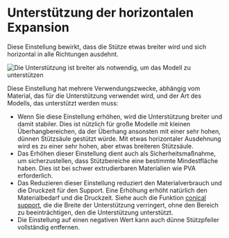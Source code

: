 Unterstützung der horizontalen Expansion
====
Diese Einstellung bewirkt, dass die Stütze etwas breiter wird und sich horizontal in alle Richtungen ausdehnt.

![Die Unterstützung ist breiter als notwendig, um das Modell zu unterstützen](../images/support_offset.png)

Diese Einstellung hat mehrere Verwendungszwecke, abhängig vom Material, das für die Unterstützung verwendet wird, und der Art des Modells, das unterstützt werden muss:
* Wenn Sie diese Einstellung erhöhen, wird die Unterstützung breiter und damit stabiler. Dies ist nützlich für große Modelle mit kleinen Überhangbereichen, da der Überhang ansonsten mit einer sehr hohen, dünnen Stützsäule gestützt würde. Mit etwas horizontaler Ausdehnung wird es zu einer sehr hohen, aber etwas breiteren Stützsäule.
* Das Erhöhen dieser Einstellung dient auch als Sicherheitsmaßnahme, um sicherzustellen, dass Stützbereiche eine bestimmte Mindestfläche haben. Dies ist bei schwer extrudierbaren Materialien wie PVA erforderlich.
* Das Reduzieren dieser Einstellung reduziert den Materialverbrauch und die Druckzeit für den Support. Eine Erhöhung erhöht natürlich den Materialbedarf und die Druckzeit. Siehe auch die Funktion [conical support](../experimental/support_conical_enabled.md), die die Breite der Unterstützung verringert, ohne den Bereich zu beeinträchtigen, den die Unterstützung unterstützt.
* Die Einstellung auf einen negativen Wert kann auch dünne Stützpfeiler vollständig entfernen.